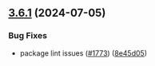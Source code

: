 ## [3.6.1](https://github.com/rudderlabs/rudder-sdk-js/compare/@rudderstack/analytics-js-common@3.6.0...@rudderstack/analytics-js-common@3.6.1) (2024-07-05)


### Bug Fixes

* package lint issues ([#1773](https://github.com/rudderlabs/rudder-sdk-js/issues/1773)) ([8e45d05](https://github.com/rudderlabs/rudder-sdk-js/commit/8e45d052bd6366d647d06226aa89b1fa2e512f9d))

